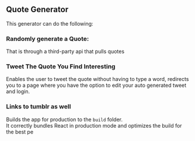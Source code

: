 ## Quote Generator

This generator can do the following:

### Randomly generate a Quote:

That is through a third-party api that pulls quotes

### Tweet The Quote You Find Interesting

Enables the user to tweet the quote without having to type a word, redirects you to a page where you have the option to edit your auto generated tweet and login.

### Links to tumblr as well

Builds the app for production to the `build` folder.<br>
It correctly bundles React in production mode and optimizes the build for the best pe
